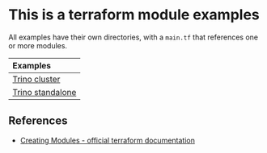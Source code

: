 # This is a terraform module examples
All examples have their own directories, with a `main.tf` that references one or more modules.

| Examples       |
| :------------- |
| [Trino cluster](trino_cluster) |
| [Trino standalone](trino_standalone) |

## References
- [Creating Modules - official terraform documentation](https://www.terraform.io/docs/modules/index.html)
